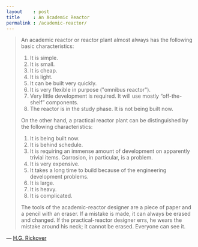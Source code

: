 ```yaml
---
layout    : post
title     : An Academic Reactor
permalink : /academic-reactor/
---
```


> An academic reactor or reactor plant almost always has the following basic characteristics:
> 1. It is simple.
> 2. It is small.
> 3. It is cheap.
> 4. It is light.
> 5. It can be built very quickly.
> 6. It is very flexible in purpose ("omnibus reactor").
> 7. Very little development is required. It will use mostly “off-the-shelf” components.
> 8. The reactor is in the study phase. It is not being built now.
> 
> On the other hand, a practical reactor plant can be distinguished by the following characteristics:
> 1. It is being built now.
> 2. It is behind schedule.
> 3. It is requiring an immense amount of development on apparently trivial items.  Corrosion, in particular, is a problem.
> 4. It is very expensive.
> 5. It takes a long time to build because of the engineering development problems.
> 6. It is large.
> 7. It is heavy.
> 8. It is complicated.
> 
> The tools of the academic-reactor designer are a piece of paper and a pencil
> with an eraser. If a mistake is made, it can always be erased and changed.
> If the practical-reactor designer errs, he wears the mistake around his neck;
> it cannot be erased. Everyone can see it.


&mdash; [H.G. Rickover](http://ecolo.org/documents/documents_in_english/Rickover.pdf)
